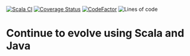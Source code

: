 [![Scala CI](https://github.com/felipegutierrez/continue-to-evolve/actions/workflows/scala.yml/badge.svg)](https://github.com/felipegutierrez/continue-to-evolve/actions/workflows/scala.yml)
[![Coverage Status](https://coveralls.io/repos/github/felipegutierrez/continue-to-evolve/badge.svg)](https://coveralls.io/github/felipegutierrez/continue-to-evolve)
[![CodeFactor](https://www.codefactor.io/repository/github/felipegutierrez/continue-to-evolve/badge)](https://www.codefactor.io/repository/github/felipegutierrez/continue-to-evolve)
![Lines of code](https://img.shields.io/tokei/lines/github/felipegutierrez/continue-to-evolve)

# Continue to evolve using Scala and Java

